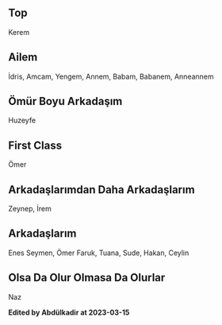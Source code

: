 ## Top  
Kerem  

## Ailem  
İdris, Amcam, Yengem, Annem, Babam, Babanem, Anneannem  

## Ömür Boyu Arkadaşım  
Huzeyfe  

## First Class  
Ömer  

## Arkadaşlarımdan Daha Arkadaşlarım  
Zeynep, İrem  

## Arkadaşlarım  
Enes Seymen, Ömer Faruk, Tuana, Sude, Hakan, Ceylin  

## Olsa Da Olur Olmasa Da Olurlar  
Naz  


**Edited by Abdülkadir at 2023-03-15**  